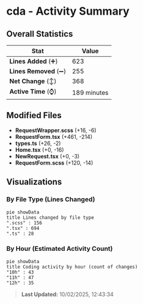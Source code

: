 # cda - Activity Summary 

## Overall Statistics

| Stat                   | Value                                                             |
| ---------------------- | ----------------------------------------------------------------- |
| **Lines Added** (➕)   | 623                                          |
| **Lines Removed** (➖) | 255                                        |
| **Net Change** (↕)    | 368                |
| **Active Time** (⌚)   | 189 minutes |


## Modified Files
- **RequestWrapper.scss** (+16, -6)
- **RequestForm.tsx** (+461, -214)
- **types.ts** (+26, -2)
- **Home.tsx** (+0, -16)
- **NewRequest.tsx** (+0, -3)
- **RequestForm.scss** (+120, -14)

## Visualizations

### By File Type (Lines Changed)

```mermaid
pie showData
title Lines changed by file type
".scss" : 156
".tsx" : 694
".ts" : 28
```

### By Hour (Estimated Activity Count)

```mermaid
pie showData
title Coding activity by hour (count of changes)
"10h" : 43
"11h" : 47
"12h" : 35
```


> **Last Updated:** 10/02/2025, 12:43:34